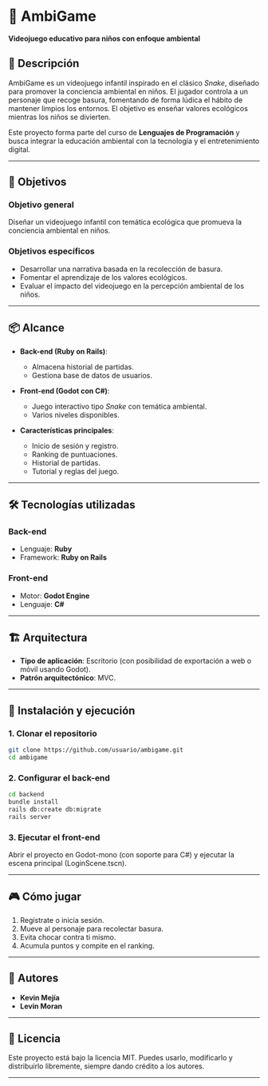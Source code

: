 # 🌱 AmbiGame

**Videojuego educativo para niños con enfoque ambiental**

## 📖 Descripción

AmbiGame es un videojuego infantil inspirado en el clásico *Snake*, diseñado para promover la conciencia ambiental en niños. El jugador controla a un personaje que recoge basura, fomentando de forma lúdica el hábito de mantener limpios los entornos. El objetivo es enseñar valores ecológicos mientras los niños se divierten.

Este proyecto forma parte del curso de **Lenguajes de Programación** y busca integrar la educación ambiental con la tecnología y el entretenimiento digital.

---

## 🎯 Objetivos

### Objetivo general

Diseñar un videojuego infantil con temática ecológica que promueva la conciencia ambiental en niños.

### Objetivos específicos

* Desarrollar una narrativa basada en la recolección de basura.
* Fomentar el aprendizaje de los valores ecológicos.
* Evaluar el impacto del videojuego en la percepción ambiental de los niños.

---

## 📦 Alcance

* **Back-end (Ruby on Rails)**:

  * Almacena historial de partidas.
  * Gestiona base de datos de usuarios.
* **Front-end (Godot con C#)**:

  * Juego interactivo tipo *Snake* con temática ambiental.
  * Varios niveles disponibles.
* **Características principales**:

  * Inicio de sesión y registro.
  * Ranking de puntuaciones.
  * Historial de partidas.
  * Tutorial y reglas del juego.

---

## 🛠️ Tecnologías utilizadas

### Back-end

* Lenguaje: **Ruby**
* Framework: **Ruby on Rails**

### Front-end

* Motor: **Godot Engine**
* Lenguaje: **C#**

---

## 🏗️ Arquitectura

* **Tipo de aplicación**: Escritorio (con posibilidad de exportación a web o móvil usando Godot).
* **Patrón arquitectónico**: MVC.

---

## 🚀 Instalación y ejecución

### 1. Clonar el repositorio

```bash
git clone https://github.com/usuario/ambigame.git
cd ambigame
```

### 2. Configurar el back-end

```bash
cd backend
bundle install
rails db:create db:migrate
rails server
```

### 3. Ejecutar el front-end

Abrir el proyecto en Godot-mono (con soporte para C#) y ejecutar la escena principal (LoginScene.tscn).

---

## 🎮 Cómo jugar

1. Regístrate o inicia sesión.
3. Mueve al personaje para recolectar basura.
4. Evita chocar contra ti mismo.
5. Acumula puntos y compite en el ranking.

---

## 👥 Autores

* **Kevin Mejía**
* **Levin Moran**

---

## 📄 Licencia

Este proyecto está bajo la licencia MIT. Puedes usarlo, modificarlo y distribuirlo libremente, siempre dando crédito a los autores.

---
